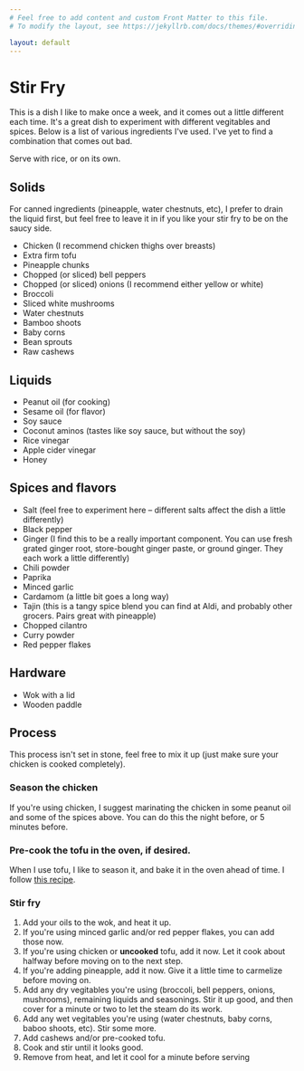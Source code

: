 ```yaml
---
# Feel free to add content and custom Front Matter to this file.
# To modify the layout, see https://jekyllrb.com/docs/themes/#overriding-theme-defaults

layout: default
---
```


Stir Fry
========

This is a dish I like to make once a week, and it comes out a little different each time. It's a great dish to experiment with different vegitables and spices. Below is a list of various ingredients I've used. I've yet to find a combination that comes out bad.

Serve with rice, or on its own.

Solids
------

For canned ingredients (pineapple, water chestnuts, etc), I prefer to drain the liquid first, but feel free to leave it in if you like your stir fry to be on the saucy side.

* Chicken (I recommend chicken thighs over breasts)
* Extra firm tofu
* Pineapple chunks
* Chopped (or sliced) bell peppers
* Chopped (or sliced) onions (I recommend either yellow or white)
* Broccoli
* Sliced white mushrooms
* Water chestnuts
* Bamboo shoots
* Baby corns
* Bean sprouts
* Raw cashews

Liquids
-------

* Peanut oil (for cooking)
* Sesame oil (for flavor)
* Soy sauce
* Coconut aminos (tastes like soy sauce, but without the soy)
* Rice vinegar
* Apple cider vinegar
* Honey

Spices and flavors
------------------

* Salt (feel free to experiment here – different salts affect the dish a little differently)
* Black pepper
* Ginger (I find this to be a really important component. You can use fresh grated ginger root, store-bought ginger paste, or ground ginger. They each work a little differently)
* Chili powder
* Paprika
* Minced garlic
* Cardamom (a little bit goes a long way)
* Tajin (this is a tangy spice blend you can find at Aldi, and probably other grocers. Pairs great with pineapple)
* Chopped cilantro
* Curry powder
* Red pepper flakes

Hardware
--------

* Wok with a lid
* Wooden paddle

Process
-------

This process isn't set in stone, feel free to mix it up (just make sure your chicken is cooked completely).

### Season the chicken

If you're using chicken, I suggest marinating the chicken in some peanut oil and some of the spices above. You can do this the night before, or 5 minutes before.

### Pre-cook the tofu in the oven, if desired.

When I use tofu, I like to season it, and bake it in the oven ahead of time. I follow [this recipe](https://www.gimmesomeoven.com/baked-tofu/).

### Stir fry

1. Add your oils to the wok, and heat it up.
2. If you're using minced garlic and/or red pepper flakes, you can add those now.
3. If you're using chicken or **uncooked** tofu, add it now. Let it cook about halfway before moving on to the next step.
4. If you're adding pineapple, add it now. Give it a little time to carmelize before moving on.
5. Add any dry vegitables you're using (broccoli, bell peppers, onions, mushrooms), remaining liquids and seasonings. Stir it up good, and then cover for a minute or two to let the steam do its work.
6. Add any wet vegitables you're using (water chestnuts, baby corns, baboo shoots, etc). Stir some more.
7. Add cashews and/or pre-cooked tofu.
8. Cook and stir until it looks good.
9. Remove from heat, and let it cool for a minute before serving
